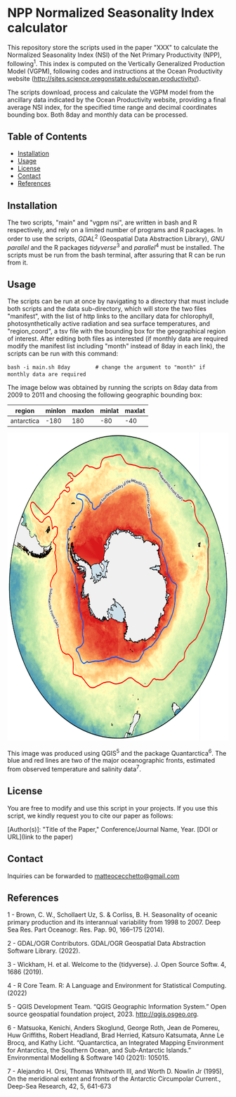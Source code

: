 # NPP Normalized Seasonality Index calculator

This repository store the scripts used in the paper "XXX" to calculate the Normalized Seasonality Index (NSI) of the Net Primary Productivity (NPP), following<sup>1</sup>. This index is computed on the Vertically Generalized Production Model (VGPM), following codes and instructions at the Ocean Productivity website (http://sites.science.oregonstate.edu/ocean.productivity/).

The scripts download, process and calculate the VGPM model from the ancillary data indicated by the Ocean Productivity website, providing a final average NSI index, for the specified time range and decimal coordinates bounding box. Both 8day and monthly data can be processed.

## Table of Contents

- [Installation](#installation)
- [Usage](#usage)
- [License](#license)
- [Contact](#Contact)
- [References](#References)

## Installation

The two scripts, "main" and "vgpm nsi", are written in bash and R respectively, and rely on a limited number of programs and R packages. In order to use the scripts, _GDAL_<sup>2</sup> (Geospatial Data Abstraction Library), _GNU parallel_ and the R packages _tidyverse_<sup>3</sup> and _parallel_<sup>4</sup> must be installed. The scripts must be run from the bash terminal, after assuring that R can be run from it.

## Usage

The scripts can be run at once by navigating to a directory that must include both scripts and the data sub-directory, which will store the two files "manifest", with the list of http links to the ancillary data for chlorophyll, photosynthetically active radiation and sea surface temperatures, and "region_coord", a tsv file with the bounding box for the geographical region of interest. After editing both files as interested (if monthly data are required modify the manifest list including "month" instead of 8day in each link), the scripts can be run with this command:

	bash -i main.sh 8day		# change the argument to "month" if monthly data are required

The image below was obtained by running the scripts on 8day data from 2009 to 2011 and choosing the following geographic bounding box:

| region | minlon | maxlon | minlat | maxlat |
| -------- | -------- | -------- | -------- | -------- |
| antarctica | -180 | 180 | -80 | -40 |


<p align="center">
<img src="figures/map.png" style="width: 700px; height:700px">
<p>

This image was produced using QGIS<sup>5</sup> and the package Quantarctica<sup>6</sup>. The blue and red lines are two of the major oceanographic fronts, estimated from observed temperature and salinity data<sup>7</sup>.

## License

You are free to modify and use this script in your projects. If you use this script, we kindly request you to cite our paper as follows:

[Author(s)]: "Title of the Paper," Conference/Journal Name, Year. [DOI or URL](link to the paper)

## Contact

Inquiries can be forwarded to matteocecchetto@gmail.com

## References

1 - Brown, C. W., Schollaert Uz, S. & Corliss, B. H. Seasonality of oceanic primary production 		and its interannual variability from 1998 to 2007. Deep Sea Res. Part Oceanogr. Res. Pap. 90, 166–175 (2014).

2 - GDAL/OGR Contributors. GDAL/OGR Geospatial Data Abstraction Software Library. (2022).

3 - Wickham, H. et al. Welcome to the {tidyverse}. J. Open Source Softw. 4, 1686 (2019).

4 - R Core Team. R: A Language and Environment for Statistical Computing. (2022)

5 - QGIS Development Team. “QGIS Geographic Information System.” Open source geospatial foundation project, 2023. http://qgis.osgeo.org.

6 - Matsuoka, Kenichi, Anders Skoglund, George Roth, Jean de Pomereu, Huw Griffiths, Robert Headland, Brad Herried, Katsuro Katsumata, Anne Le Brocq, and Kathy Licht. “Quantarctica, an Integrated Mapping Environment for Antarctica, the Southern Ocean, and Sub-Antarctic Islands.” Environmental Modelling & Software 140 (2021): 105015.

7 - Alejandro H. Orsi, Thomas Whitworth III, and Worth D. Nowlin Jr (1995), On the meridional extent and fronts of the Antarctic Circumpolar Current., Deep-Sea Research, 42, 5, 641-673 